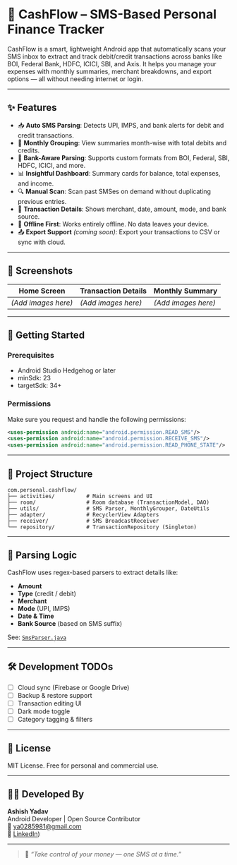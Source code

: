 
# 💸 CashFlow – SMS-Based Personal Finance Tracker

CashFlow is a smart, lightweight Android app that automatically scans your SMS inbox to extract and track debit/credit transactions across banks like BOI, Federal Bank, HDFC, ICICI, SBI, and Axis. It helps you manage your expenses with monthly summaries, merchant breakdowns, and export options — all without needing internet or login.

---

## ✨ Features

- 📥 **Auto SMS Parsing**: Detects UPI, IMPS, and bank alerts for debit and credit transactions.
- 📆 **Monthly Grouping**: View summaries month-wise with total debits and credits.
- 🏦 **Bank-Aware Parsing**: Supports custom formats from BOI, Federal, SBI, HDFC, ICICI, and more.
- 📊 **Insightful Dashboard**: Summary cards for balance, total expenses, and income.
- 🔍 **Manual Scan**: Scan past SMSes on demand without duplicating previous entries.
- 🧾 **Transaction Details**: Shows merchant, date, amount, mode, and bank source.
- 🔄 **Offline First**: Works entirely offline. No data leaves your device.
- 📤 **Export Support** *(coming soon)*: Export your transactions to CSV or sync with cloud.

---

## 📸 Screenshots

| Home Screen | Transaction Details | Monthly Summary |
|-------------|---------------------|-----------------|
| *(Add images here)* | *(Add images here)* | *(Add images here)* |

---

## 🚀 Getting Started

### Prerequisites

- Android Studio Hedgehog or later
- minSdk: 23  
- targetSdk: 34+

### Permissions

Make sure you request and handle the following permissions:

```xml
<uses-permission android:name="android.permission.READ_SMS"/>
<uses-permission android:name="android.permission.RECEIVE_SMS"/>
<uses-permission android:name="android.permission.READ_PHONE_STATE"/>
```

---

## 📂 Project Structure

```
com.personal.cashflow/
├── activities/          # Main screens and UI
├── room/                # Room database (TransactionModel, DAO)
├── utils/               # SMS Parser, MonthlyGrouper, DateUtils
├── adapter/             # RecyclerView Adapters
├── receiver/            # SMS BroadcastReceiver
└── repository/          # TransactionRepository (Singleton)
```

---

## 🧠 Parsing Logic

CashFlow uses regex-based parsers to extract details like:
- **Amount**
- **Type** (credit / debit)
- **Merchant**
- **Mode** (UPI, IMPS)
- **Date & Time**
- **Bank Source** (based on SMS suffix)

See: [`SmsParser.java`](app/src/main/java/com/personal/cashflow/utils/SmsParser.java)

---

## 🛠 Development TODOs

- [ ] Cloud sync (Firebase or Google Drive)
- [ ] Backup & restore support
- [ ] Transaction editing UI
- [ ] Dark mode toggle
- [ ] Category tagging & filters

---

## 📜 License

MIT License. Free for personal and commercial use.

---

## 👨‍💻 Developed By

**Ashish Yadav**  
Android Developer | Open Source Contributor  
📧 ya0285981@gmail.com  
📱 [LinkedIn](https://linkedin.com/in/ashish8381))

---

> 💬 _“Take control of your money — one SMS at a time.”_
